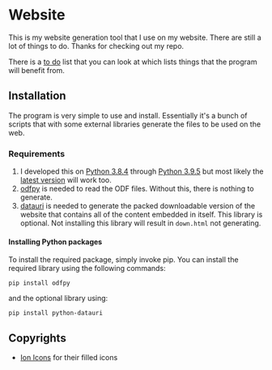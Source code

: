 # Website
This is my website generation tool that I use on my website. There are still a lot of things to do. Thanks for checking out my repo.

There is a [to do](TODO.md) list that you can look at which lists things that the program will benefit from.

## Installation
The program is very simple to use and install. Essentially it's a bunch of scripts that with some external libraries generate the files to be used on the web. 

### Requirements
1. I developed this on [Python 3.8.4](https://www.python.org/downloads/release/python-384/) through [Python 3.9.5](https://www.python.org/downloads/release/python-395/) but most likely the [latest version](https://www.python.org/downloads/) will work too.
2. [odfpy](https://pypi.org/project/odfpy/) is needed to read the ODF files. Without this, there is nothing to generate. 
3. [datauri](https://pypi.org/project/python-datauri/) is needed to generate the packed downloadable version of the website that contains all of the content embedded in itself. This library is optional. Not installing this library will result in `down.html` not generating. 

#### Installing Python packages
To install the required package, simply invoke pip. You can install the required library using the following commands:

`pip install odfpy`

and the optional library using: 

`pip install python-datauri`


## Copyrights
 - [Ion Icons](https://github.com/ionic-team/ionicons) for their filled icons
